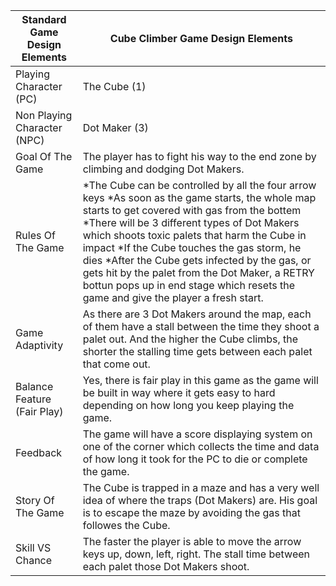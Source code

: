 | **Standard Game Design Elements** | Cube Climber Game Design Elements                            |
| --------------------------------- | ------------------------------------------------------------ |
| Playing Character (PC)            | The Cube (1)                                                 |
| Non Playing Character (NPC)       | Dot Maker (3)                                                |
| Goal Of The Game                  | The player has to fight his way to the end zone by climbing and dodging Dot Makers. |
| Rules Of The Game                 | *The Cube can be controlled by all the four arrow keys *As soon as the game starts, the whole map starts to get covered with gas from the bottem *There will be 3 different types of Dot Makers which shoots toxic palets that harm the Cube in impact *If the Cube touches the gas storm, he dies *After the Cube gets infected by the gas, or gets hit by the palet from the Dot Maker, a RETRY bottun pops up in end stage which resets the game and give the player a fresh start. |
| Game Adaptivity                   | As there are 3 Dot Makers around the map, each of them have a stall between the time they shoot a palet out. And the higher the Cube climbs, the shorter the stalling time gets between each palet that come out. |
| Balance Feature (Fair Play)       | Yes, there is fair play in this game as the game will be built in way where it gets easy to hard depending on how long you keep playing the game. |
| Feedback                          | The game will have a score displaying system on one of the corner which collects the time and data of how long it took for the PC to die or complete the game. |
| Story Of The Game                 | The Cube is trapped in a maze and has a very well idea of where the traps (Dot Makers) are. His goal is to escape the maze by avoiding the gas that followes the Cube. |
| Skill VS Chance                   | The faster the player is able to move the arrow keys up, down, left, right. The stall time between each palet those Dot Makers shoot. |

